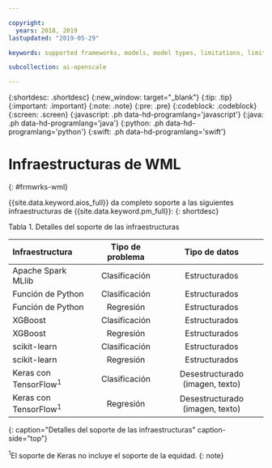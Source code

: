 ```yaml
---

copyright:
  years: 2018, 2019
lastupdated: "2019-05-29"

keywords: supported frameworks, models, model types, limitations, limits

subcollection: ai-openscale

---
```


{:shortdesc: .shortdesc}
{:new_window: target="_blank"}
{:tip: .tip}
{:important: .important}
{:note: .note}
{:pre: .pre}
{:codeblock: .codeblock}
{:screen: .screen}
{:javascript: .ph data-hd-programlang='javascript'}
{:java: .ph data-hd-programlang='java'}
{:python: .ph data-hd-programlang='python'}
{:swift: .ph data-hd-programlang='swift'}

# Infraestructuras de WML
{: #frmwrks-wml}

{{site.data.keyword.aios_full}} da completo soporte a las siguientes infraestructuras de {{site.data.keyword.pm_full}}: 
{: shortdesc}

Tabla 1. Detalles del soporte de las infraestructuras

| Infraestructura | Tipo de problema | Tipo de datos |
|:---|:---:|:---:|
| Apache Spark MLlib | Clasificación | Estructurados |
| Función de Python | Clasificación | Estructurados |
| Función de Python | Regresión | Estructurados |
| XGBoost | Clasificación | Estructurados |
| XGBoost | Regresión | Estructurados |
| scikit-learn | Clasificación | Estructurados |
| scikit-learn | Regresión | Estructurados |
| Keras con TensorFlow<sup>1</sup> | Clasificación | Desestructurado (imagen, texto) |
| Keras con TensorFlow<sup>1</sup> | Regresión | Desestructurado (imagen, texto) |
{: caption="Detalles del soporte de las infraestructuras" caption-side="top"}

<sup>1</sup>El soporte de Keras no incluye el soporte de la equidad.
{: note}



